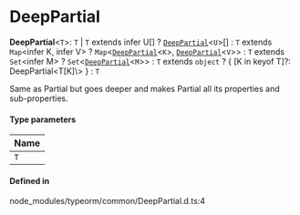 # DeepPartial

 **DeepPartial**<`T`\>: `T` \| `T` extends infer U[] ? [`DeepPartial`](DeepPartial.md)<`U`\>[] : `T` extends `Map`<infer K, infer V\> ? `Map`<[`DeepPartial`](DeepPartial.md)<`K`\>, [`DeepPartial`](DeepPartial.md)<`V`\>\> : `T` extends `Set`<infer M\> ? `Set`<[`DeepPartial`](DeepPartial.md)<`M`\>\> : `T` extends `object` ? { [K in keyof T]?: DeepPartial<T[K]\\> } : `T`

Same as Partial<T> but goes deeper and makes Partial<T> all its properties and sub-properties.

#### Type parameters

| Name |
| :------ |
| `T` | `object` |

#### Defined in

node_modules/typeorm/common/DeepPartial.d.ts:4
